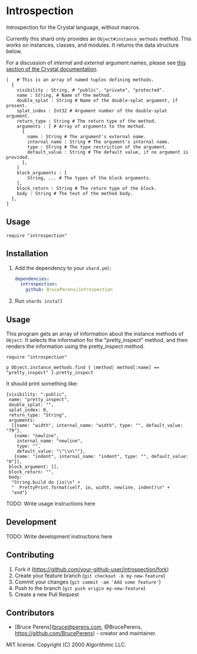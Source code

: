 # Introspection

Introspection for the Crystal language, without macros.

Currently this shard only provides an `Object#instance_methods` method.
This works on instances, classes, and modules. It returns the data
structure below.

For a discussion of *internal* and *external* argument names,
please see [this section of the Crystal documentation](https://crystal-lang.org/reference/syntax_and_semantics/default_values_named_arguments_splats_tuples_and_overloading.html#external-names).
```crystal
[   # This is an array of named tuples defining methods.
  {
    visibility : String, # "public", "private", "protected".
    name : String, # Name of the method.
    double_splat : String # Name of the double-splat argument, if present.
    splat_index : Int32 # Argument number of the double-splat argument.
    return_type : String # The return type of the method.
    arguments : [ # Array of arguments to the method.
      {
        name : String # The argument's external name.
        internal_name : String # The argument's internal name.
        type : String # The type restriction of the argument.
        default_value : String # The default value, if no argument is provided.
      },
    ]
    block_arguments : [
        String, ... # The types of the block arguments.
    ],
    block_return : String # The return type of the block.
    body : String # The text of the method body.
  },
]
```

## Usage

`require "introspection"`

## Installation

1. Add the dependency to your `shard.yml`:

   ```yaml
   dependencies:
     introspection:
       github: BrucePerens/introspection
   ```

2. Run `shards install`

## Usage

This program gets an array of information about the instance methods
of `Object`. It selects the information for the "pretty_inspect" method,
and then renders the information using the pretty_inspect method.
```crystal
require "introspection"

p Object.instance_methods.find { |method| method[:name] == "pretty_inspect" }.pretty_inspect
```
It should print something like:
```
{visibility: ":public",
 name: "pretty_inspect",
 double_splat: "",
 splat_index: 0,
 return_type: "String",
 arguments: 
  [{name: "width", internal_name: "width", type: "", default_value: "79"},
   {name: "newline",
    internal_name: "newline",
    type: "",
    default_value: "\"\\n\""},
   {name: "indent", internal_name: "indent", type: "", default_value: "0"}],
 block_argument: [],
 block_return: "",
 body: 
  "String.build do |io|\n" +
  "  PrettyPrint.format(self, io, width, newline, indent)\n" +
  "end"}
```

TODO: Write usage instructions here

## Development

TODO: Write development instructions here

## Contributing

1. Fork it (<https://github.com/your-github-user/introspection/fork>)
2. Create your feature branch (`git checkout -b my-new-feature`)
3. Commit your changes (`git commit -am 'Add some feature'`)
4. Push to the branch (`git push origin my-new-feature`)
5. Create a new Pull Request

## Contributors

- [Bruce Perens](<bruce@perens.com>, @BrucePerens, <https://github.com/BrucePerens>) - creator and maintainer.

MIT license. Copyright (C) 2000 Algorithmic LLC.

